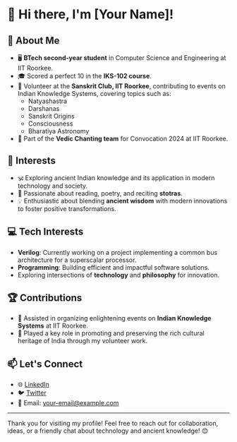 # 👋 Hi there, I'm [Your Name]!  

## 🚀 About Me
- 🖥️ **BTech second-year student** in Computer Science and Engineering at IIT Roorkee.
- 🎓 Scored a perfect 10 in the **IKS-102 course**.
- 🙏 Volunteer at the **Sanskrit Club, IIT Roorkee**, contributing to events on Indian Knowledge Systems, covering topics such as:
  - Natyashastra
  - Darshanas
  - Sanskrit Origins
  - Consciousness
  - Bharatiya Astronomy
- 🎤 Part of the **Vedic Chanting team** for Convocation 2024 at IIT Roorkee.

## 🌱 Interests
- 🕉️ Exploring ancient Indian knowledge and its application in modern technology and society.
- 📜 Passionate about reading, poetry, and reciting **stotras**.
- 💡 Enthusiastic about blending **ancient wisdom** with modern innovations to foster positive transformations.

## 💻 Tech Interests
- **Verilog**: Currently working on a project implementing a common bus architecture for a superscalar processor.
- **Programming**: Building efficient and impactful software solutions.
- Exploring intersections of **technology** and **philosophy** for innovation.

## 🏆 Contributions
- 🌟 Assisted in organizing enlightening events on **Indian Knowledge Systems** at IIT Roorkee.
- 🎉 Played a key role in promoting and preserving the rich cultural heritage of India through my volunteer work.

## 📫 Let's Connect
- 🌐 [LinkedIn](https://linkedin.com/in/your-profile)
- 🐦 [Twitter](https://twitter.com/your-profile)
- 📧 Email: [your-email@example.com](mailto:your-email@example.com)

---

Thank you for visiting my profile! Feel free to reach out for collaboration, ideas, or a friendly chat about technology and ancient knowledge! 😊
